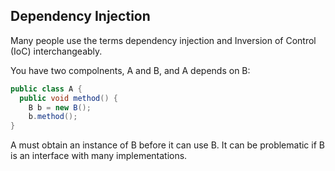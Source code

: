 ## Dependency Injection
Many people use the terms dependency injection and Inversion of Control (IoC) interchangeably.

You have two compolnents, A and B, and A depends on B:
```java
public class A {
  public void method() {
    B b = new B();
    b.method();
}
```
A must obtain an instance of B before it can use B. It can be problematic if B is an interface with many implementations.
